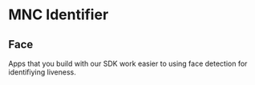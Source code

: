 # MNC Identifier

## Face
Apps that you build with our SDK work easier to using face detection for identifiying liveness.